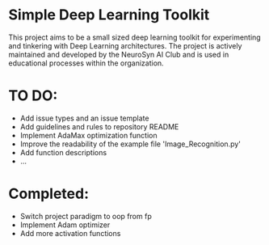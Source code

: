 # Simple Deep Learning Toolkit
This project aims to be a small sized deep learning toolkit for experimenting and tinkering with Deep Learning architectures. The project is actively maintained and developed by the NeuroSyn AI Club and is used in educational processes within the organization.

# TO DO:
- Add issue types and an issue template
- Add guidelines and rules to repository README
- Implement AdaMax optimization function
- Improve the readability of the example file 'Image_Recognition.py'
- Add function descriptions
- ...

# Completed:
- Switch project paradigm to oop from fp
- Implement Adam optimizer
- Add more activation functions
